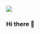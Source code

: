 <img src="https://capsule-render.vercel.app/api?type=waving&color=A3DCBE&height=300&section=header&text=capsule%20render&fontSize=90" />

### Hi there 👋

<!--
**Lee-YongJun/Lee-YongJun** is a ✨ _special_ ✨ repository because its `README.md` (this file) appears on your GitHub profile.

Here are some ideas to get you started:

- 🔭 I’m currently working on ...
- 🌱 I’m currently learning ...
- 👯 I’m looking to collaborate on ...
- 🤔 I’m looking for help with ...
- 💬 Ask me about ...
- 📫 How to reach me: ...
- 😄 Pronouns: ...
- ⚡ Fun fact: ...
-->
